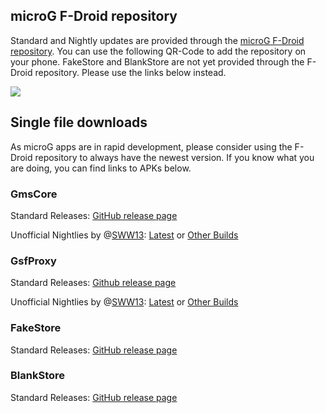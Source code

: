 ## microG F-Droid repository
Standard and Nightly updates are provided through the [microG F-Droid repository](https://microg.org/fdroid/). You can use the following QR-Code to add the repository on your phone. FakeStore and BlankStore are not yet provided through the F-Droid repository. Please use the links below instead.

![](https://chart.googleapis.com/chart?cht=qr&chl=https%3A%2F%2Fmicrog.org%2Ffdroid%2Frepo%3Ffingerprint%3D9bd06727e62796c0130eb6dab39b73157451582cbd138e86c468acc395d14165&chs=300x300&choe=UTF-8&chld=L|0)

## Single file downloads
As microG apps are in rapid development, please consider using the F-Droid repository to always have the newest version. If you know what you are doing, you can find links to APKs below.

### GmsCore
Standard Releases: [GitHub release page](https://github.com/microg/android_packages_apps_GmsCore/releases)

Unofficial Nightlies by @[SWW13](https://github.com/SWW13): [Latest](http://files.brnmod.rocks/apps/GmsCore/Latest/play-services-core-debug.apk) or [Other Builds](http://files.brnmod.rocks/apps/GmsCore/)

### GsfProxy
Standard Releases: [Github release page](https://github.com/microg/android_packages_apps_GsfProxy/releases)

Unofficial Nightlies by @[SWW13](https://github.com/SWW13): [Latest](http://files.brnmod.rocks/apps/GsfProxy/Latest/services-framework-proxy-debug.apk) or [Other Builds](http://files.brnmod.rocks/apps/GsfProxy/)

### FakeStore
Standard Releases: [GitHub release page](https://github.com/microg/android_packages_apps_FakeStore/releases)

### BlankStore
Standard Releases: [GitHub release page](https://github.com/mar-v-in/BlankStore/releases)